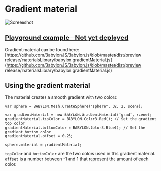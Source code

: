 # Gradient material

![Screenshot](/img/extensions/materials/gradient.jpg)

## [~~Playground example - Not yet deployed~~]( https://www.babylonjs-playground.com)


Gradient material can be found here: [https://github.com/BabylonJS/Babylon.js/blob/master/dist/preview release/materialsLibrary/babylon.gradientMaterial.js](https://github.com/BabylonJS/Babylon.js/blob/master/dist/preview release/materialsLibrary/babylon.gradientMaterial.js)

## Using the gradient material

The material creates a smooth gradient with two colors:

```
var sphere = BABYLON.Mesh.CreateSphere("sphere", 32, 2, scene);

var gradientMaterial = new BABYLON.GradientMaterial("grad", scene);
gradientMaterial.topColor = BABYLON.Color3.Red(); // Set the gradient top color
gradientMaterial.bottomColor = BABYLON.Color3.Blue(); // Set the gradient bottom color
gradientMaterial.offset = 0.25;

sphere.material = gradientMaterial;
```
`topColor` and `bottomColor` are the two colors used in this gradient material.
`offset` is a number between -1 and 1 that represent the amount of each color.


